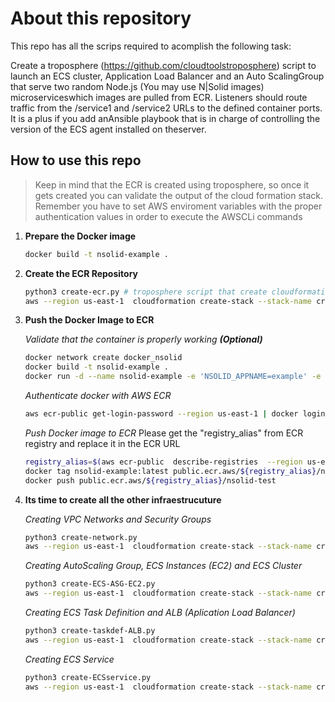 # About this repository
This repo has all the scrips required to acomplish the following task:

Create a troposphere (https://github.com/cloudtoolstroposphere) script to launch an
ECS cluster, Application Load Balancer and an Auto ScalingGroup that serve two
random Node.js (You may use N|Solid images) microserviceswhich images are pulled
from ECR. Listeners should route traffic from the /service1 and /service2 URLs to
the defined container ports. It is a plus if you add anAnsible playbook that is in charge of
controlling the version of the ECS agent installed on theserver.

## How to use this repo
> Keep in mind that the ECR is created using troposphere, so once it gets created you can validate the output of the cloud formation stack.
> Remember you have to set AWS enviroment variables with the proper authentication values in order to execute the AWSCLi commands

1. **Prepare the Docker image**
    ```sh
    docker build -t nsolid-example .
    ```
2. **Create the ECR Repository**
    ```sh
    python3 create-ecr.py # troposphere script that create cloudformation file with name "create-ecr.yaml"
    aws --region us-east-1  cloudformation create-stack --stack-name create-ecr-nodesource --template-body file://create-ecr.yaml # Remember you should have configured the AWSCLI authentication
    ```
3. **Push the Docker Image to ECR**

    *Validate that the container is properly working  **(Optional)***
    ```sh
    docker network create docker_nsolid
    docker build -t nsolid-example .
    docker run -d --name nsolid-example -e 'NSOLID_APPNAME=example' -e 'NSOLID_COMMAND=console:9001' -e 'NSOLID_DATA=console:9002' -e 'NSOLID_BULK=console:9003' --network docker_nsolid -p 8888:8888 nsolid-example
    ```
    *Authenticate docker with AWS ECR*
    ```sh
    aws ecr-public get-login-password --region us-east-1 | docker login --username AWS --password-stdin public.ecr.aws
    ```
    *Push Docker image to ECR*
    Please get the "registry_alias" from ECR registry and replace it in the ECR  URL 
    ```sh
    registry_alias=$(aws ecr-public  describe-registries  --region us-east-1 --query 'registries[*].aliases[*].name' --output text)
    docker tag nsolid-example:latest public.ecr.aws/${registry_alias}/nsolid-test
    docker push public.ecr.aws/${registry_alias}/nsolid-test
    ```

4. **Its time to create all the other infraestrucuture**

    *Creating VPC Networks and Security Groups*
    ```sh
    python3 create-network.py
    aws --region us-east-1  cloudformation create-stack --stack-name create-network --template-body file://create-network.yaml
    ```
    *Creating AutoScaling Group, ECS Instances (EC2) and ECS Cluster*
    ```sh
    python3 create-ECS-ASG-EC2.py
    aws --region us-east-1  cloudformation create-stack --stack-name create-ECS-ASG.EC2 --template-body file://create-ECS-ASG-EC2.yaml
    ```
    *Creating ECS Task Definition and ALB (Aplication Load Balancer)*
    ```sh
    python3 create-taskdef-ALB.py
    aws --region us-east-1  cloudformation create-stack --stack-name create-taskdef-ALB --template-body file://create-taskdef-ALB.yaml --parameters ParameterKey=ECRurl,ParameterValue=public.ecr.aws/${registry_alias}/nsolid-test
    ```
    *Creating ECS Service*
    ```sh
    python3 create-ECSservice.py
    aws --region us-east-1  cloudformation create-stack --stack-name create-ECSservice --template-body file://create-ECSservice.yaml
    ```





